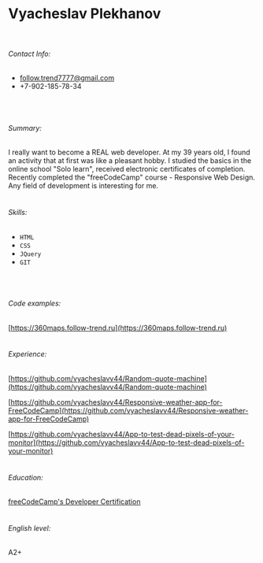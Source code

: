 # Vyacheslav Plekhanov
<br>

###### Contact Info:
* follow.trend7777@gmail.com
* +7-902-185-78-34
<br>
<br>


###### Summary:
I really want to become a REAL web developer. At my 39 years old, I found an activity that at first was like a pleasant hobby.
I studied the basics in the online school "Solo learn", received electronic certificates of completion.
Recently completed the "freeCodeCamp" course - Responsive Web Design.
Any field of development is interesting for me.
<br>
<br>

###### Skills:
  - `HTML`
  - `CSS`
  - `JQuery`
  - `GIT`

<br>
<br>

###### Code examples:
[https://360maps.follow-trend.ru](https://360maps.follow-trend.ru)
<br>
<br>

###### Experience:
[https://github.com/vyacheslavv44/Random-quote-machine](https://github.com/vyacheslavv44/Random-quote-machine)<br>

[https://github.com/vyacheslavv44/Responsive-weather-app-for-FreeCodeCamp](https://github.com/vyacheslavv44/Responsive-weather-app-for-FreeCodeCamp)<br>

[https://github.com/vyacheslavv44/App-to-test-dead-pixels-of-your-monitor](https://github.com/vyacheslavv44/App-to-test-dead-pixels-of-your-monitor)
<br>
<br>

###### Education:
[freeCodeCamp's Developer Certification](https://www.freecodecamp.org/certification/vyacheslav_plekhanov/responsive-web-design)
<br>
<br>

###### English level:
A2+
<br>
<br>
<br>
<br>
<br>
<br>
<br>
<br>
<br>